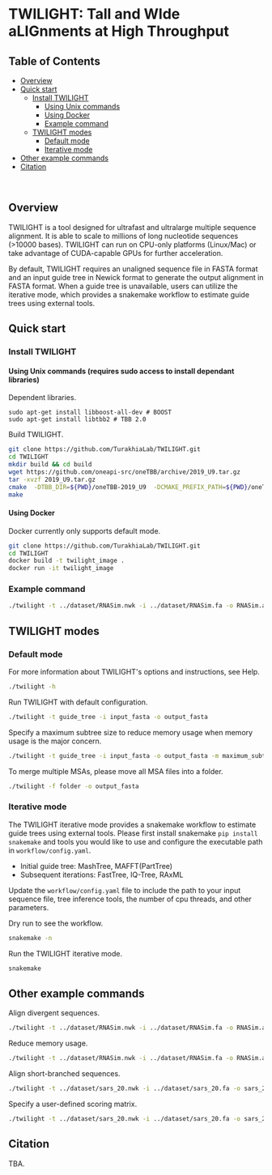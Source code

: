 # TWILIGHT: Tall and WIde aLIGnments at High Throughput

## Table of Contents
- [Overview](#overview)
- [Quick start](#start)
  - [Install TWILIGHT](#install)
    - [Using Unix commands](#unix)
    - [Using Docker](#docker)
    - [Example command](#example) 
  - [TWILIGHT modes](#mode)
    - [Default mode](#default)
    - [Iterative mode](#iterative)
- [Other example commands](#o_example)
- [Citation](#cite)


<br>

## <a name="overview"></a> Overview

TWILIGHT is a tool designed for ultrafast and ultralarge multiple sequence alignment. It is able to scale to millions of long nucleotide sequences (>10000 bases). TWILIGHT can run on CPU-only platforms (Linux/Mac) or take advantage of CUDA-capable GPUs for further acceleration. 

By default, TWILIGHT requires an unaligned sequence file in FASTA format and an input guide tree in Newick format to generate the output alignment in FASTA format. When a guide tree is unavailable, users can utilize the iterative mode, which provides a snakemake workflow to estimate guide trees using external tools.

## <a name="start"></a> Quick start
### <a name="install"></a> Install TWILIGHT
#### <a name="unix"></a> Using Unix commands (requires sudo access to install dependant libraries)
Dependent libraries.
```
sudo apt-get install libboost-all-dev # BOOST
sudo apt-get install libtbb2 # TBB 2.0
```
Build TWILIGHT.
```bash
git clone https://github.com/TurakhiaLab/TWILIGHT.git
cd TWILIGHT
mkdir build && cd build
wget https://github.com/oneapi-src/oneTBB/archive/2019_U9.tar.gz
tar -xvzf 2019_U9.tar.gz
cmake  -DTBB_DIR=${PWD}/oneTBB-2019_U9  -DCMAKE_PREFIX_PATH=${PWD}/oneTBB-2019_U9/cmake  ..
make
```
#### <a name="docker"></a> Using Docker
Docker currently only supports default mode.
```bash
git clone https://github.com/TurakhiaLab/TWILIGHT.git
cd TWILIGHT
docker build -t twilight_image .
docker run -it twilight_image
```
### <a name="example"></a> Example command
```bash
./twilight -t ../dataset/RNASim.nwk -i ../dataset/RNASim.fa -o RNASim.aln
```
## <a name="mode"></a> TWILIGHT modes
### <a name="default"></a> Default mode
For more information about TWILIGHT's options and instructions, see Help.
```bash
./twilight -h
```
Run TWILIGHT with default configuration.
```bash
./twilight -t guide_tree -i input_fasta -o output_fasta
```
Specify a maximum subtree size to reduce memory usage when memory usage is the major concern.
```bash
./twilight -t guide_tree -i input_fasta -o output_fasta -m maximum_subtree_size
```
To merge multiple MSAs, please move all MSA files into a folder.
```bash
./twilight -f folder -o output_fasta
```
### <a name="iterative"></a> Iterative mode

The TWILIGHT iterative mode provides a snakemake workflow to estimate guide trees using external tools. Please first install snakemake `pip install snakemake` and tools you would like to use and configure the executable path in `workflow/config.yaml`.
- Initial guide tree: MashTree, MAFFT(PartTree)
- Subsequent iterations: FastTree, IQ-Tree, RAxML

Update the `workflow/config.yaml` file to include the path to your input sequence file, tree inference tools, the number of cpu threads, and other parameters.

Dry run to see the workflow.
```bash
snakemake -n
```
Run the TWILIGHT iterative mode.
```bash
snakemake
```
## <a name="o_example"></a> Other example commands
Align divergent sequences.
```bash
./twilight -t ../dataset/RNASim.nwk -i ../dataset/RNASim.fa -o RNASim.aln -p y
```
Reduce memory usage.
```bash
./twilight -t ../dataset/RNASim.nwk -i ../dataset/RNASim.fa -o RNASim.aln -p y -d RNASim_temp -m 200
```
Align short-branched sequences.
```bash
./twilight -t ../dataset/sars_20.nwk -i ../dataset/sars_20.fa -o sars_20.aln -r 1 -p n
```
Specify a user-defined scoring matrix.
```bash
./twilight -t ../dataset/sars_20.nwk -i ../dataset/sars_20.fa -o sars_20.aln -r 1 -p n -x ../dataset/substitution.txt --gap-open -20 --gap-extend -4
```
## <a name="cite"></a> Citation
TBA.